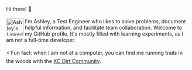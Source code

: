 Hi there! 👋
<br />
<br />
<a href="https://www.linkedin.com/in/ashleybshaw/" target="_blank">
  <img align="left" alt="Ashley's LinkedIn" width="48px" color="blue" src="https://raw.githubusercontent.com/peterthehan/peterthehan/master/assets/linkedin.svg" />
</a>
I'm Ashley, a Test Engineer who likes to solve problems, document helpful information, and facilitate team collaboration. Welcome to my GitHub profile. It's mostly filled with learning experiments, as I am not a full-time developer.
<br />
<br />
⚡ Fun fact: when I am not at a computer, you can find me running trails in the woods with the <a href="https://www.kcdirtcommunity.com/">KC Dirt Community</a>.
<br />






<!--
**ashbshaw/ashbshaw** is a ✨ _special_ ✨ repository because its `README.md` (this file) appears on your GitHub profile.

Here are some ideas to get you started:

- 🔭 I’m currently working on ...
- 🌱 I’m currently learning ...
- 👯 I’m looking to collaborate on ...
- 🤔 I’m looking for help with ...
- 💬 Ask me about ...
- 📫 How to reach me: ...
- 😄 Pronouns: ...
- ⚡ Fun fact: ...
-->
